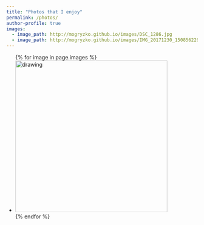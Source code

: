 ```yaml
---
title: "Photos that I enjoy"
permalink: /photos/
author-profile: true
images:
  - image_path: http://mogryzko.github.io/images/DSC_1286.jpg
  - image_path: http://mogryzko.github.io/images/IMG_20171230_150856229_HDR.jpg
---
```


<ul class="photo-gallery">
  {% for image in page.images %}
    <li><img src="{{ image.image_path }}" alt="drawing" height = "400"/></li>
  {% endfor %}
</ul>



<script type="module">
  // Load the Observable runtime and inspector.
  import {Runtime, Inspector} from "https://unpkg.com/@observablehq/notebook-runtime?module";

  // Your notebook, compiled as an ES module.
  import notebook from "https://api.observablehq.com/@mogryzko/assignment-3/2.js";

  // Load the notebook, observing its cells with a default Inspector
  // that simply renders the value of each cell into the provided DOM node.
  Runtime.load(notebook, Inspector.into(document.body));
</script>





